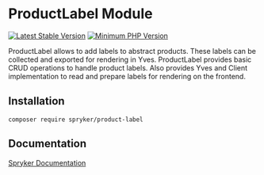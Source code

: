 # ProductLabel Module
[![Latest Stable Version](https://poser.pugx.org/spryker/product-label/v/stable.svg)](https://packagist.org/packages/spryker/product-label)
[![Minimum PHP Version](https://img.shields.io/badge/php-%3E%3D%208.2-8892BF.svg)](https://php.net/)

ProductLabel allows to add labels to abstract products. These labels can be collected and exported for rendering in Yves. ProductLabel provides basic CRUD operations to handle product labels. Also provides Yves and Client implementation to read and prepare labels for rendering on the frontend.

## Installation

```
composer require spryker/product-label
```

## Documentation

[Spryker Documentation](https://docs.spryker.com)
